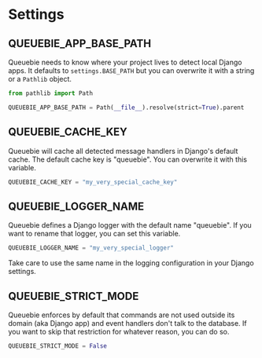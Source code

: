 # Settings

## QUEUEBIE_APP_BASE_PATH

Queuebie needs to know where your project lives to detect local Django apps. It defaults to `settings.BASE_PATH`
but you can overwrite it with a string or a `Pathlib` object.

```python
from pathlib import Path

QUEUEBIE_APP_BASE_PATH = Path(__file__).resolve(strict=True).parent
```

## QUEUEBIE_CACHE_KEY

Queuebie will cache all detected message handlers in Django's default cache. The default cache key is "queuebie".
You can overwrite it with this variable.

```python
QUEUEBIE_CACHE_KEY = "my_very_special_cache_key"
```

## QUEUEBIE_LOGGER_NAME

Queuebie defines a Django logger with the default name "queuebie". If you want to rename that logger, you can set this
variable.

```python
QUEUEBIE_LOGGER_NAME = "my_very_special_logger"
```

Take care to use the same name in the logging configuration in your Django settings.

## QUEUEBIE_STRICT_MODE

Queuebie enforces by default that commands are not used outside its domain (aka Django app) and event handlers don't
talk to the database. If you want to skip that restriction for whatever reason, you can do so.

```python
QUEUEBIE_STRICT_MODE = False
```
